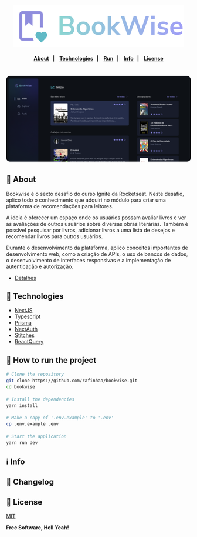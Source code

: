 <h4 align="center">
  <img src="docs/images/logo.svg" alt="Logo" />
</h4>

<h4 align="center">
    <p align="center">
      <a href="#-about">About</a>&nbsp;&nbsp;&nbsp;|&nbsp;&nbsp;&nbsp;
      <a href="#-technologies">Technologies</a>&nbsp;&nbsp;&nbsp;|&nbsp;&nbsp;&nbsp;
      <a href="#-how-to-run-the-project">Run</a>&nbsp;&nbsp;&nbsp;|&nbsp;&nbsp;&nbsp;
      <a href="#-info">Info</a>&nbsp;&nbsp;&nbsp;|&nbsp;&nbsp;&nbsp;
      <a href="#-license">License</a>
  </p>
</h4>

<h1 align="center">
  <img style="border-radius: 10px" height="auto" alt="Screenshot" title="Screenshot" src="docs/images/screenshot.png" />
</h1>

## 🔖 About

Bookwise é o sexto desafio do curso Ignite da Rocketseat. Neste desafio, aplico todo o conhecimento que adquiri no módulo para criar uma plataforma de recomendações para leitores.

A ideia é oferecer um espaço onde os usuários possam avaliar livros e ver as avaliações de outros usuários sobre diversas obras literárias. Também é possível pesquisar por livros, adicionar livros a uma lista de desejos e recomendar livros para outros usuários.

Durante o desenvolvimento da plataforma, aplico conceitos importantes de desenvolvimento web, como a criação de APIs, o uso de bancos de dados, o desenvolvimento de interfaces responsivas e a implementação de autenticação e autorização.

- [Detalhes](docs/ABOUT.md)

## 🚀 Technologies

- [NextJS](https://nextjs.org/)
- [Typescript](https://www.typescriptlang.org/)
- [Prisma](https://www.prisma.io/)
- [NextAuth](https://next-auth.js.org/)
- [Stitches](https://stitches.dev/)
- [ReactQuery](https://tanstack.com/query/latest)

## 🏁 How to run the project

```sh
# Clone the repository
git clone https://github.com/rafinhaa/bookwise.git
cd bookwise

# Install the dependencies
yarn install

# Make a copy of '.env.example' to '.env'
cp .env.example .env

# Start the application
yarn run dev
```

## ℹ️ Info

## 📄 Changelog

## 📝 License

[MIT](LICENSE.txt)

**Free Software, Hell Yeah!**
